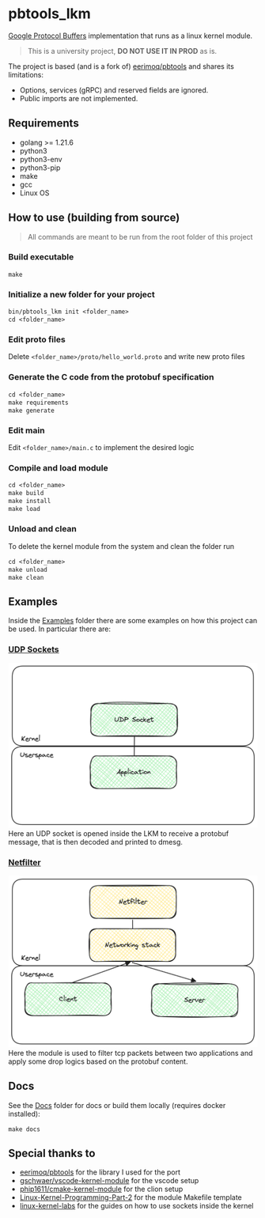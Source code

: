 # pbtools_lkm

[Google Protocol Buffers][protocol-buffers] implementation that runs as a linux kernel module.

> This is a university project, **DO NOT USE IT IN PROD** as is.

The project is based (and is a fork of) [eerimoq/pbtools][pbtools] and shares its limitations:

- Options, services (gRPC) and reserved fields are ignored.
- Public imports are not implemented.

## Requirements
- golang >= 1.21.6
- python3
- python3-env
- python3-pip
- make
- gcc
- Linux OS

## How to use (building from source)
> All commands are meant to be run from the root folder of this project

### Build executable
```shell
make
```

### Initialize a new folder for your project 
```shell
bin/pbtools_lkm init <folder_name>
cd <folder_name>
```

### Edit proto files
Delete `<folder_name>/proto/hello_world.proto` and write new proto files

### Generate the C code from the protobuf specification
```shell
cd <folder_name>
make requirements
make generate
```

### Edit main
Edit `<folder_name>/main.c` to implement the desired logic

### Compile and load module
```shell
cd <folder_name>
make build
make install
make load
```

### Unload and clean
To delete the kernel module from the system and clean the folder run
```shell
cd <folder_name>
make unload
make clean
```

## Examples
Inside the [Examples](examples/README.md) folder there are some examples on how this project can be used. In particular there are:

### [UDP Sockets](examples/socket_udp/README.md)
![UDP Socket](docs/img/UDP_socket.png)
Here an UDP socket is opened inside the LKM to receive a protobuf message, that is then decoded and printed to dmesg.

### [Netfilter](examples/netfilter/README.md)
![Netfilter](docs/img/netfilter.png)
Here the module is used to filter tcp packets between two applications and apply some drop logics based on the protobuf content.


## Docs
See the [Docs](docs) folder for docs or build them locally (requires docker installed):
```shell
make docs
```

## Special thanks to
- [eerimoq/pbtools][pbtools] for the library I used for the port
- [gschwaer/vscode-kernel-module][vscode-kernel-module] for the vscode setup
- [phip1611/cmake-kernel-module][cmake-kernel-module] for the clion setup
- [Linux-Kernel-Programming-Part-2][LKP-2] for the module Makefile template
- [linux-kernel-labs][linux-kernel-labs] for the guides on how to use sockets inside the kernel


[protocol-buffers]: https://developers.google.com/protocol-buffers
[proto3]: https://developers.google.com/protocol-buffers/docs/proto3
[pbtools]: https://github.com/eerimoq/pbtools
[vscode-kernel-module]: https://github.com/gschwaer/vscode-kernel-module
[cmake-kernel-module]: https://gitlab.com/phip1611/cmake-kernel-module
[linux-kernel-labs]: https://linux-kernel-labs.github.io/refs/heads/master/labs/networking.html
[LKP-2]: https://github.com/PacktPublishing/Linux-Kernel-Programming-Part-2